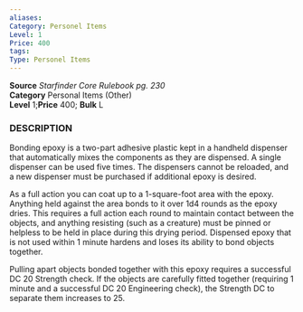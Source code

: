 ```yaml
---
aliases: 
Category: Personel Items
Level: 1
Price: 400
tags: 
Type: Personel Items
---
```

**Source** _Starfinder Core Rulebook pg. 230_  
**Category** Personal Items (Other)  
**Level** 1;**Price** 400; **Bulk** L

### DESCRIPTION

Bonding epoxy is a two-part adhesive plastic kept in a handheld dispenser that automatically mixes the components as they are dispensed. A single dispenser can be used five times. The dispensers cannot be reloaded, and a new dispenser must be purchased if additional epoxy is desired.

As a full action you can coat up to a 1-square-foot area with the epoxy. Anything held against the area bonds to it over 1d4 rounds as the epoxy dries. This requires a full action each round to maintain contact between the objects, and anything resisting (such as a creature) must be pinned or helpless to be held in place during this drying period. Dispensed epoxy that is not used within 1 minute hardens and loses its ability to bond objects together.

Pulling apart objects bonded together with this epoxy requires a successful DC 20 Strength check. If the objects are carefully fitted together (requiring 1 minute and a successful DC 20 Engineering check), the Strength DC to separate them increases to 25.
